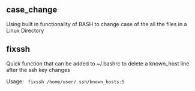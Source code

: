 ## case_change

Using built in functionality of BASH to change case of the all the files in a Linux Directory

## fixssh
Quick function that can be added to ~/.bashrc to delete a known_host line after the ssh key changes

Usage: ` fixssh /home/user/.ssh/known_hosts:5`
